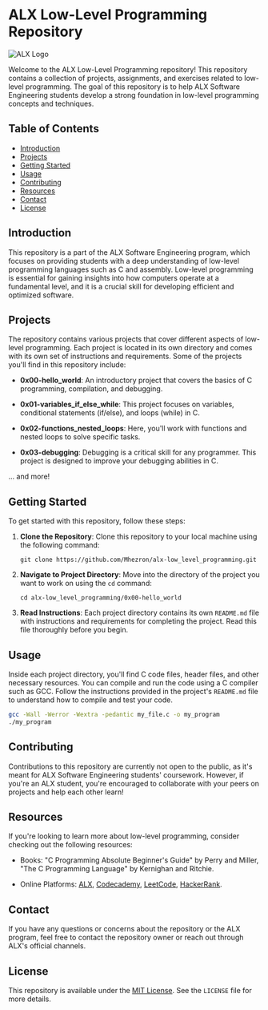 # ALX Low-Level Programming Repository

![ALX Logo](https://raw.githubusercontent.com/Mhezron/alx-low_level_programming/main/alx_logo.png)

Welcome to the ALX Low-Level Programming repository! This repository contains a collection of projects, assignments, and exercises related to low-level programming. The goal of this repository is to help ALX Software Engineering students develop a strong foundation in low-level programming concepts and techniques.

## Table of Contents

- [Introduction](#introduction)
- [Projects](#projects)
- [Getting Started](#getting-started)
- [Usage](#usage)
- [Contributing](#contributing)
- [Resources](#resources)
- [Contact](#contact)
- [License](#license)

## Introduction

This repository is a part of the ALX Software Engineering program, which focuses on providing students with a deep understanding of low-level programming languages such as C and assembly. Low-level programming is essential for gaining insights into how computers operate at a fundamental level, and it is a crucial skill for developing efficient and optimized software.

## Projects

The repository contains various projects that cover different aspects of low-level programming. Each project is located in its own directory and comes with its own set of instructions and requirements. Some of the projects you'll find in this repository include:

- **0x00-hello_world**: An introductory project that covers the basics of C programming, compilation, and debugging.

- **0x01-variables_if_else_while**: This project focuses on variables, conditional statements (if/else), and loops (while) in C.

- **0x02-functions_nested_loops**: Here, you'll work with functions and nested loops to solve specific tasks.

- **0x03-debugging**: Debugging is a critical skill for any programmer. This project is designed to improve your debugging abilities in C.

... and more!

## Getting Started

To get started with this repository, follow these steps:

1. **Clone the Repository**: Clone this repository to your local machine using the following command:
   
   ```
   git clone https://github.com/Mhezron/alx-low_level_programming.git
   ```

2. **Navigate to Project Directory**: Move into the directory of the project you want to work on using the `cd` command:

   ```
   cd alx-low_level_programming/0x00-hello_world
   ```

3. **Read Instructions**: Each project directory contains its own `README.md` file with instructions and requirements for completing the project. Read this file thoroughly before you begin.

## Usage

Inside each project directory, you'll find C code files, header files, and other necessary resources. You can compile and run the code using a C compiler such as GCC. Follow the instructions provided in the project's `README.md` file to understand how to compile and test your code.

```bash
gcc -Wall -Werror -Wextra -pedantic my_file.c -o my_program
./my_program
```

## Contributing

Contributions to this repository are currently not open to the public, as it's meant for ALX Software Engineering students' coursework. However, if you're an ALX student, you're encouraged to collaborate with your peers on projects and help each other learn!

## Resources

If you're looking to learn more about low-level programming, consider checking out the following resources:

- Books: "C Programming Absolute Beginner's Guide" by Perry and Miller, "The C Programming Language" by Kernighan and Ritchie.

- Online Platforms: [ALX](https://www.alx.school/), [Codecademy](https://www.codecademy.com/learn/learn-c), [LeetCode](https://leetcode.com/), [HackerRank](https://www.hackerrank.com/domains/tutorials/10-days-of-c).

## Contact

If you have any questions or concerns about the repository or the ALX program, feel free to contact the repository owner or reach out through ALX's official channels.

## License

This repository is available under the [MIT License](https://opensource.org/licenses/MIT). See the `LICENSE` file for more details.
